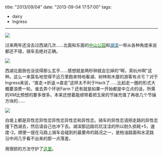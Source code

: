 title: "2013/09/04"
date: "2013-09-04 17:57:00"
tags:
- dairy
- Ingress
---
![](/assets/0022-01.png)

过来两年还没去过西湖几次……北面和东面的[<span style="color:#017f01">中山公园</span>](http://www.ingress.com/intel?ll=30.253113,120.138443&z=17)和[<span style="color:#005684">湖滨</span>](http://www.ingress.com/intel?ll=30.260304,120.153045&z=17)一带从各种角度来说都还不错，骑车去绝对正确。

![](/assets/0022-02.jpg)

西湖北面倒也没说得那么玄乎……感想就是两秒钟就会忘掉的“啊，真杭州啊”这种。这么一来莫名地觉得不远万里跑来特地看湖、树林和木屋的游客有点亏？对于Ingress来说，“直走→折返→直走”这样太不利于Hack了……比起走一圈的形式大概要浪费一轮。谁去弄个环状Farm？还有就是如果一开始都是中立点的话，所需的XM比预想的要多很多。本来还想着能顺带着把玉泉的节操充值了再收几个节操方块的……

![](/assets/0022-03.jpg)

白堤上都是异性恋异性恋异性恋异性恋和异性恋。骑车的异性恋请把走路的异性恋撞下西湖去，然后请自己也冲下去。湖滨那边路坑坑洼洼的所以耐久损耗+5，速度-2。顺便一提在马路上骑车会碰到的最要命的路况之一，是柏油路面和水泥路沿中间几乎看不出来的那一点落差。

用很损的方法守护了[<span style="color:#017f01">这里</span>](http://www.ingress.com/intel?ll=30.267354,120.118942&z=17&pll=30.267354,120.118942)。